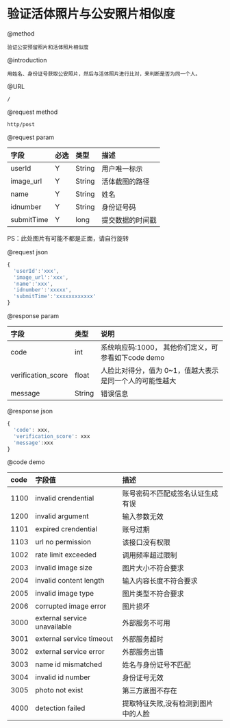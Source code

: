 # 验证活体照片与公安照片相似度

@method

```
验证公安预留照片和活体照片相似度
```

@introduction

```
用姓名、身份证号获取公安照片，然后与活体照片进行比对，来判断是否为同一个人。
```

@URL

```
/
```

@request method

```
http/post
```

@request param

| 字段 | 必选 | 类型 | 描述 |
| :--- | :--- | :--- | :--- |
| userId | Y | String | 用户唯一标示 |
| image\_url | Y | String | 活体截图的路径 |
| name | Y | String | 姓名 |
| idnumber | Y | String | 身份证号码 |
| submitTime | Y | long | 提交数据的时间戳 |

PS：此处图片有可能不都是正面，请自行旋转

@request json

```js
{
  'userId':'xxx',
  'image_url':'xxx',
  'name':'xxx',
  'idnumber':'xxxxx',
  'submitTime':'xxxxxxxxxxxx'
}
```

@response param

| 字段 | 类型 | 说明 |
| :--- | :--- | :--- |
| code | int | 系统响应码:1000，  其他你们定义，可参看如下code demo |
| verification\_score | float | 人脸比对得分，值为 0~1，值越大表示是同一个人的可能性越大 |
| message | String | 错误信息 |

@response json

```js
{
  'code': xxx,
  'verification_score': xxx
  'message':xxx
}
```

@code demo

| code | 字段值 | 描述 |
| :--- | :--- | :--- |
| 1100 | invalid crendential | 账号密码不匹配或签名认证生成有误 |
| 1200 | invalid argument | 输入参数无效 |
| 1101 | expired crendential | 账号过期 |
| 1103 | url no permission | 该接口没有权限 |
| 1002 | rate limit exceeded | 调用频率超过限制 |
| 2003 | invalid image size | 图片大小不符合要求 |
| 2004 | invalid content length | 输入内容长度不符合要求 |
| 2005 | invalid image type | 图片类型不符合要求 |
| 2006 | corrupted image error | 图片损坏 |
| 3000 | external service unavailable | 外部服务不可用 |
| 3001 | external service timeout | 外部服务超时 |
| 3002 | external service error | 外部服务出错 |
| 3003 | name id mismatched | 姓名与身份证号不匹配 |
| 3004 | invalid id number | 身份证号无效 |
| 3005 | photo not exist | 第三方底图不存在 |
| 4000 | detection failed | 提取特征失败,没有检测到图片中的人脸 |



